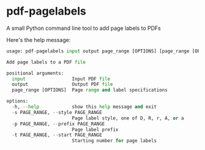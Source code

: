 # pdf-pagelabels

A small Python command line tool to add page labels to PDFs

Here's the help message:

```python
usage: pdf-pagelabels input output page_range [OPTIONS] [page_range [OPTIONS]...]

Add page labels to a PDF file

positional arguments:
  input                 Input PDF file
  output                Output PDF file
  page_range [OPTIONS]  Page range and label specifications

options:
  -h, --help            show this help message and exit
  -s PAGE_RANGE, --style PAGE_RANGE
                        Page label style, one of D, R, r, A, or a
  -p PAGE_RANGE, --prefix PAGE_RANGE
                        Page label prefix
  -t PAGE_RANGE, --start PAGE_RANGE
                        Starting number for page labels
```

